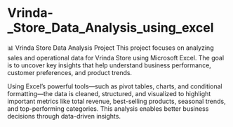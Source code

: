 # Vrinda-_Store_Data_Analysis_using_excel

📊 Vrinda Store Data Analysis Project
This project focuses on analyzing sales and operational data for Vrinda Store using Microsoft Excel. The goal is to uncover key insights that help understand business performance, customer preferences, and product trends.

Using Excel’s powerful tools—such as pivot tables, charts, and conditional formatting—the data is cleaned, structured, and visualized to highlight important metrics like total revenue, best-selling products, seasonal trends, and top-performing categories. This analysis enables better business decisions through data-driven insights.
